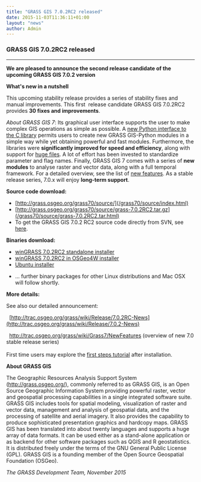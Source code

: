 ```yaml
---
title: "GRASS GIS 7.0.2RC2 released"
date: 2015-11-03T11:36:11+01:00
layout: "news"
author: Admin
---
```


### GRASS GIS 7.0.2RC2 released

------------------------------------------------------------------------

**We are pleased to announce the **second release candidate** of the
upcoming GRASS GIS 7.0.2 version**

**What's new in a nutshell**

This upcoming stability release provides a series of stability fixes and
manual improvements. This first  release candidate GRASS GIS 7.0.2RC2
provides **30 fixes and improvements**.

*About GRASS GIS 7*: Its graphical user interface supports the user to
make complex GIS operations as simple as possible. A [new Python
interface to the C
library](/grass70/manuals/libpython/index.html) permits users
to create new GRASS GIS-Python modules in a simple way while yet
obtaining powerful and fast modules. Furthermore, the libraries were
**significantly improved for speed and efficiency**, along with support
for [huge
files](http://grasswiki.osgeo.org/wiki/Category:Massive_data_analysis).
A lot of effort has been invested to standardize parameter and flag
names. Finally, GRASS GIS 7 comes with a series of **new modules** to
analyse raster and vector data, along with a full temporal framework.
For a detailed overview, see the list of [new
features](http://trac.osgeo.org/grass/wiki/Grass7/NewFeatures). As a
stable release series, 7.0.x will enjoy **long-term support**.

**Source code download:**

-   [http://grass.osgeo.org/grass70/source/](/grass70/source/index.html)
-   [http://grass.osgeo.org/grass70/source/grass-7.0.2RC2.tar.gz](/grass70/source/grass-7.0.2RC2.tar.html)
-   To get the GRASS GIS 7.0.2 RC2 source code directly from SVN, see
    [here](http://trac.osgeo.org/grass/wiki/Release/7.0.2-News).

**Binaries download:**

-   [winGRASS 7.0.2RC2 standalone
    installer](/grass70/binary/mswindows/native/WinGRASS-7.0.2RC2-1-Setup.html)
-   [winGRASS 7.0.2RC2 in OSGeo4W
    installer](http://trac.osgeo.org/osgeo4w/wiki/pkg-grass)
-   [Ubuntu
    installer](https://launchpad.net/~grass/+archive/ubuntu/grass-stable)

<!-- -->

-   \... further binary packages for other Linux distributions and Mac
    OSX will follow shortly.

**More details:**

See also our detailed announcement:


 
[http://trac.osgeo.org/grass/wiki/Release/7.0.2RC-News](http://trac.osgeo.org/grass/wiki/Release/7.0.2-News)



  <http://trac.osgeo.org/grass/wiki/Grass7/NewFeatures> (overview of new
7.0 stable release series)\
\
First time users may explore the [first steps
tutorial](/documentation/first-time-users/index.html) after
installation.


**About GRASS GIS**

The Geographic Resources Analysis Support System
([http://grass.osgeo.org/)](/index.html), commonly referred
to as GRASS GIS, is an Open Source Geographic Information System
providing powerful raster, vector and geospatial processing capabilities
in a single integrated software suite. GRASS GIS includes tools for
spatial modeling, visualization of raster and vector data, management
and analysis of geospatial data, and the processing of satellite and
aerial imagery. It also provides the capability to produce sophisticated
presentation graphics and hardcopy maps. GRASS GIS has been translated
into about twenty languages and supports a huge array of data formats.
It can be used either as a stand-alone application or as backend for
other software packages such as QGIS and R geostatistics. It is
distributed freely under the terms of the GNU General Public License
(GPL). GRASS GIS is a founding member of the Open Source Geospatial
Foundation (OSGeo).

*The GRASS Development Team, November 2015*

